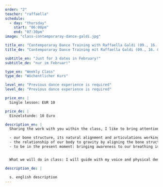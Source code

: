 ```yaml
---
order: "2"
teacher: "raffaella"
schedule:
  - day: "thursday"
    start: "06:00pm"
    end: "07:30pm"
image: "class-contemporaray-dance-galdi.jpg"

title_en: "Contemporaray Dance Training with Raffaella Galdi (09., 16. & 22.02.2017)"
title_de: "Contemporaray Dance Training mit Raffaella Galdi (09., 16. & 22.02.2017)"

subtitle_en: "Just for 3 dates in February!"
subtitle_de: "nur im Februar!"

type_en: "Weekly Class"
type_de: "Wöchentlicher Kurs"

level_en: "Previous dance experience is required"
level_de: "Previous dance experience is required"

price_en: |
  Single lesson: EUR 10  

price_de: |
  Einzelstunde: 10 Euro  

description_en: |
  Sharing the work with you within the class, I like to bring attention and awareness to:  

  - our bone structure, its natural alignment and articulations working more efficiently by using less muscle tension. The purpose is to use muscle for support and realignment of the bones.   
  - the relationship of our body to gravity by aligning the bone structure, respecting its natural condition, we can use the connection with “gravity”, which is natural and always present.   
  - to be in the present moment: bringing awareness to our breathing is the bridge between body and mind. Breathing is natural.  


  What we will do in class: I will guide with my voice and physical demonstration through a sequence of exercises, using the floor and standing levels, starting very slowly and increasing the speed through out the class process; we will deeply warm up the body. There will be a time frame for movements exploration. I will then teach a dance combination, thanks to which we will specifically work on set movements material.  I like to consider the work as an opportunity for observing, feeling, experiencing, exchanging, confronting and dancing with joy.

description_de: |

  s. english description
---
```


